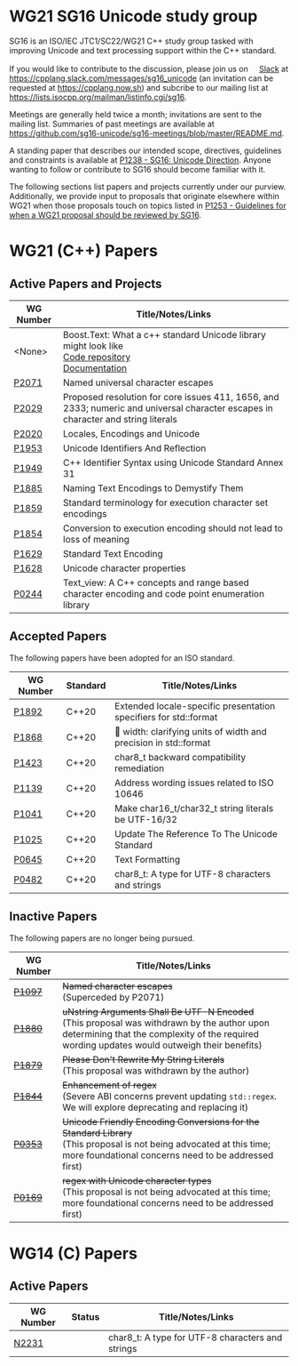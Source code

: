 # WG21 SG16 Unicode study group
SG16 is an ISO/IEC JTC1/SC22/WG21 C++ study group tasked with improving Unicode and text processing support within the C++ standard.

If you would like to contribute to the discussion, please join us on [<img src="http://slack.com/favicon.ico" height="16"/>Slack](https://cpplang.slack.com/messages/sg16_unicode) at https://cpplang.slack.com/messages/sg16_unicode
(an invitation can be requested at https://cpplang.now.sh) and subcribe to our mailing list at
https://lists.isocpp.org/mailman/listinfo.cgi/sg16.

Meetings are generally held twice a month; invitations are sent to the mailing list.  Summaries of past meetings are available at https://github.com/sg16-unicode/sg16-meetings/blob/master/README.md.

A standing paper that describes our intended scope, directives, guidelines and constraints is available at [P1238 - SG16: Unicode Direction][P1238].  Anyone wanting to follow or contribute to SG16 should become familiar with it.

The following sections list papers and projects currently under our purview.  Additionally, we provide input to proposals that originate elsewhere within WG21 when those proposals touch on topics listed in [P1253 - Guidelines for when a WG21 proposal should be reviewed by SG16][P1253].

# WG21 (C++) Papers

## Active Papers and Projects

WG Number     | Title/Notes/Links
------------- | -----
\<None\>      | Boost.Text: What a c++ standard Unicode library might look like<br/>[Code repository](https://github.com/tzlaine/text)<br/>[Documentation](https://tzlaine.github.io/text/doc/html/index.html)
[P2071][]     | Named universal character escapes
[P2029][]     | Proposed resolution for core issues 411, 1656, and 2333; numeric and universal character escapes in character and string literals
[P2020][]     | Locales, Encodings and Unicode
[P1953][]     | Unicode Identifiers And Reflection
[P1949][]     | C++ Identifier Syntax using Unicode Standard Annex 31
[P1885][]     | Naming Text Encodings to Demystify Them
[P1859][]     | Standard terminology for execution character set encodings
[P1854][]     | Conversion to execution encoding should not lead to loss of meaning
[P1629][]     | Standard Text Encoding
[P1628][]     | Unicode character properties
[P0244][]     | Text_view: A C++ concepts and range based character encoding and code point enumeration library

## Accepted Papers

The following papers have been adopted for an ISO standard.

WG Number     | Standard    | Title/Notes/Links
------------- | --------    | -----
[P1892][]     | C++20       | Extended locale-specific presentation specifiers for std::format
[P1868][]     | C++20       | 🦄 width: clarifying units of width and precision in std::format
[P1423][]     | C++20       | char8_t backward compatibility remediation
[P1139][]     | C++20       | Address wording issues related to ISO 10646
[P1041][]     | C++20       | Make char16_t/char32_t string literals be UTF-16/32
[P1025][]     | C++20       | Update The Reference To The Unicode Standard
[P0645][]     | C++20       | Text Formatting
[P0482][]     | C++20       | char8_t: A type for UTF-8 characters and strings

## Inactive Papers

The following papers are no longer being pursued.

WG Number     | Title/Notes/Links
------------- | -----
~~[P1097][]~~ | ~~Named character escapes~~<br/>(Superceded by P2071)
~~[P1880][]~~ | ~~uNstring Arguments Shall Be UTF-N Encoded~~<br/>(This proposal was withdrawn by the author upon determining that the complexity of the required wording updates would outweigh their benefits)
~~[P1879][]~~ | ~~Please Don't Rewrite My String Literals~~<br/>(This proposal was withdrawn by the author)
~~[P1844][]~~ | ~~Enhancement of regex~~<br/>(Severe ABI concerns prevent updating `std::regex`.  We will explore deprecating and replacing it)
~~[P0353][]~~ | ~~Unicode Friendly Encoding Conversions for the Standard Library~~<br/>(This proposal is not being advocated at this time; more foundational concerns need to be addressed first)
~~[P0169][]~~ | ~~regex with Unicode character types~~<br/>(This proposal is not being advocated at this time; more foundational concerns need to be addressed first)

# WG14 (C) Papers

## Active Papers

WG Number     | Status      | Title/Notes/Links
------------- | ------      | -----
[N2231][]     |             | char8_t: A type for UTF-8 characters and strings

[N2231]: http://www.open-std.org/jtc1/sc22/wg14/www/docs/n2231.htm
[P2071]: https://wg21.link/p2071
[P2029]: https://wg21.link/p2029
[P2020]: https://wg21.link/p2020
[P1953]: https://wg21.link/p1953
[P1949]: https://wg21.link/p1949
[P1892]: https://wg21.link/p1892
[P1885]: https://wg21.link/p1885
[P1880]: https://wg21.link/p1880
[P1879]: https://wg21.link/p1879
[P1868]: https://wg21.link/p1868
[P1859]: https://wg21.link/p1859
[P1854]: https://wg21.link/p1854
[P1844]: https://wg21.link/p1844
[P1629]: https://wg21.link/p1629
[P1628]: https://wg21.link/p1628
[P1423]: https://wg21.link/p1423
[P1253]: https://wg21.link/p1253
[P1238]: https://wg21.link/p1238
[P1139]: https://wg21.link/p1139
[P1097]: https://wg21.link/p1097
[P1041]: https://wg21.link/p1041
[P1025]: https://wg21.link/p1025
[P0645]: https://wg21.link/p0645
[P0482]: https://wg21.link/p0482
[P0244]: https://wg21.link/p0244
[P0353]: https://wg21.link/p0353
[P0169]: https://wg21.link/p0169

